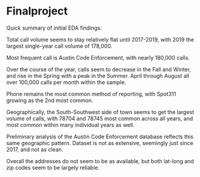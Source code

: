 # Finalproject
Quick summary of initial EDA findings:

Total call volume seems to stay relatively flat until 2017-2019, with 2019 the largest single-year call volume of 178,000. 

Most frequent call is Austin Code Enforcement, with nearly 180,000 calls. 

Over the course of the year, calls seem to decrease in the Fall and Winter, and rise in the Spring with a peak in the Summer. April through August all over 100,000 calls per month within the sample. 

Phone remains the most common method of reporting, with Spot311 growing as the 2nd most common. 

Geographically, the South-Southwest side of town seems to get the largest volume of calls, with 78704 and 78745 most common across all years, and most common within many individual years as well. 

Preliminary analysis of the Austin Code Enforcement database reflects this same geographic pattern. Dataset is not as extensive, seemingly just since 2017, and not as clean. 

Overall the addresses do not seem to be as available, but both lat-long and zip codes seem to be largely reliable. 

